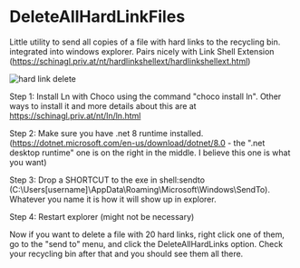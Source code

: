 # DeleteAllHardLinkFiles
Little utility to send all copies of a file with hard links to the recycling bin. integrated into windows explorer. Pairs nicely with Link Shell Extension (https://schinagl.priv.at/nt/hardlinkshellext/hardlinkshellext.html)

![hard link delete](https://github.com/user-attachments/assets/08423faf-c69d-4474-945d-3f404141f4f2)


Step 1: Install Ln with Choco using the command "choco install ln". Other ways to install it and more details about this are at https://schinagl.priv.at/nt/ln/ln.html

Step 2: Make sure you have .net 8 runtime installed.  (https://dotnet.microsoft.com/en-us/download/dotnet/8.0 - the ".net desktop runtime" one is on the right in the middle. I believe this one is what you want)

Step 3: Drop a SHORTCUT to the exe in shell:sendto  (C:\Users\[username]\AppData\Roaming\Microsoft\Windows\SendTo).  Whatever you name it is how it will show up in explorer.

Step 4: Restart explorer (might not be necessary)

Now if you want to delete a file with 20 hard links, right click one of them, go to the "send to" menu, and click the DeleteAllHardLinks option. Check your recycling bin after that and you should see them all there.

